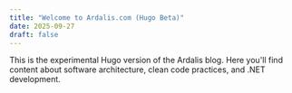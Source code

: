 ```yaml
---
title: "Welcome to Ardalis.com (Hugo Beta)"
date: 2025-09-27
draft: false
---
```


This is the experimental Hugo version of the Ardalis blog. Here you'll find content about software architecture, clean code practices, and .NET development.